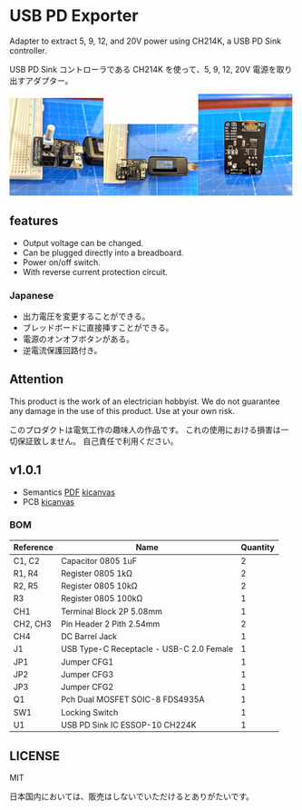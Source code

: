 # USB PD Exporter

Adapter to extract 5, 9, 12, and 20V power using CH214K, a USB PD Sink controller.

USB PD Sink コントローラである CH214K を使って、5, 9, 12, 20V 電源を取り出すアダプター。

<img src="./images/photo1.jpg" width="33%"/><img src="./images/photo2.jpg" width="33%"/><img src="./images/photo3.jpg" width="33%"/>

## features

- Output voltage can be changed.
- Can be plugged directly into a breadboard.
- Power on/off switch.
- With reverse current protection circuit.

### Japanese

- 出力電圧を変更することができる。
- ブレッドボードに直接挿すことができる。
- 電源のオンオフボタンがある。
- 逆電流保護回路付き。

## Attention

This product is the work of an electrician hobbyist.
We do not guarantee any damage in the use of this product.
Use at your own risk.

このプロダクトは電気工作の趣味人の作品です。
これの使用における損害は一切保証致しません。
自己責任で利用ください。

## v1.0.1

- Semantics [PDF](./documents/v1.0.1/schematic.pdf) [kicanvas](https://kicanvas.org/?github=https%3A%2F%2Fgithub.com%2F74th%2Fusb-pd-exporter%2Fblob%2F1.0.1%2Fusb_pd_exporter.kicad_sch)
- PCB [kicanvas](https://kicanvas.org/?github=https%3A%2F%2Fgithub.com%2F74th%2Fusb-pd-exporter%2Fblob%2F1.0.1%2Fusb_pd_exporter.kicad_pcb)

### BOM

| Reference | Name                                     | Quantity |
| --------- | ---------------------------------------- | -------- |
| C1, C2    | Capacitor 0805 1uF                       | 2        |
| R1, R4    | Register 0805 1kΩ                        | 2        |
| R2, R5    | Register 0805 10kΩ                       | 2        |
| R3        | Register 0805 100kΩ                      | 1        |
| CH1       | Terminal Block 2P 5.08mm                 | 1        |
| CH2, CH3  | Pin Header 2 Pith 2.54mm                 | 2        |
| CH4       | DC Barrel Jack                           | 1        |
| J1        | USB Type-C Receptacle - USB-C 2.0 Female | 1        |
| JP1       | Jumper CFG1                              | 1        |
| JP2       | Jumper CFG3                              | 1        |
| JP3       | Jumper CFG2                              | 1        |
| Q1        | Pch Dual MOSFET SOIC-8 FDS4935A          | 1        |
| SW1       | Locking Switch                           | 1        |
| U1        | USB PD Sink IC ESSOP-10 CH224K           | 1        |

## LICENSE

MIT

日本国内においては、販売はしないでいただけるとありがたいです。

